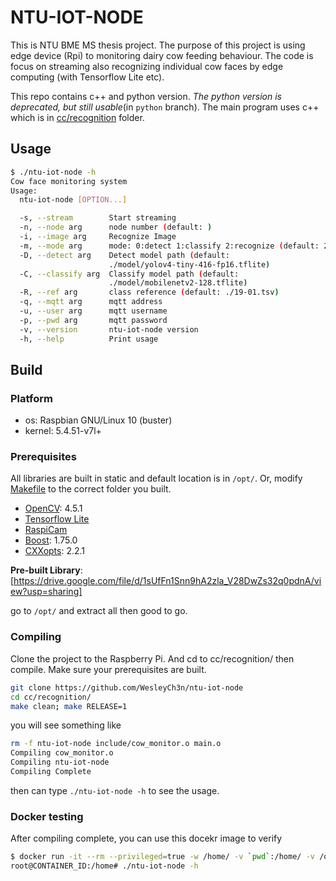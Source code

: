 # NTU-IOT-NODE

This is NTU BME MS thesis project. The purpose of this project is using edge
device (Rpi) to monitoring dairy cow feeding behaviour. The code is focus on
streaming also recognizing individual cow faces by edge computing (with
Tensorflow Lite etc).

This repo contains c++ and python version. *The python version is deprecated, but still
usable*(in `python` branch). The main program uses c++ which is in
[cc/recognition](https://github.com/WesleyCh3n/ntu-iot-node/tree/main/cc/recognition)
 folder.

## Usage

```bash
$ ./ntu-iot-node -h
Cow face monitoring system
Usage:
  ntu-iot-node [OPTION...]

  -s, --stream        Start streaming
  -n, --node arg      node number (default: )
  -i, --image arg     Recognize Image
  -m, --mode arg      mode: 0:detect 1:classify 2:recognize (default: 2)
  -D, --detect arg    Detect model path (default:
                      ./model/yolov4-tiny-416-fp16.tflite)
  -C, --classify arg  Classify model path (default:
                      ./model/mobilenetv2-128.tflite)
  -R, --ref arg       class reference (default: ./19-01.tsv)
  -q, --mqtt arg      mqtt address
  -u, --user arg      mqtt username
  -p, --pwd arg       mqtt password
  -v, --version       ntu-iot-node version
  -h, --help          Print usage
```

## Build

### Platform

- os: Raspbian GNU/Linux 10 (buster)
- kernel: 5.4.51-v7l+

### Prerequisites

All libraries are built in static and default location is in `/opt/`. Or, modify
[Makefile](https://github.com/WesleyCh3n/ntu-iot-node/blob/main/cc/recognition/Makefile)
 to the correct folder you built.

- [OpenCV](https://github.com/opencv/opencv): 4.5.1
- [Tensorflow Lite](https://www.tensorflow.org/lite/guide/build_rpi)
- [RaspiCam](https://github.com/cedricve/raspicam)
- [Boost](https://www.boost.org/): 1.75.0
- [CXXopts](https://github.com/jarro2783/cxxopts): 2.2.1

**Pre-built Library**: [https://drive.google.com/file/d/1sUfFn1Snn9hA2zla_V28DwZs32q0pdnA/view?usp=sharing]

go to `/opt/` and extract all then good to go.

### Compiling

Clone the project to the Raspberry Pi. And cd to cc/recognition/ then compile.
Make sure your prerequisites are built.
```bash
git clone https://github.com/WesleyCh3n/ntu-iot-node
cd cc/recognition/
make clean; make RELEASE=1
```
you will see something like
```bash
rm -f ntu-iot-node include/cow_monitor.o main.o
Compiling cow_monitor.o
Compiling ntu-iot-node
Compiling Complete
```
then can type `./ntu-iot-node -h` to see the usage.

### Docker testing

After compiling complete, you can use this docekr image to verify
```bash
$ docker run -it --rm --privileged=true -w /home/ -v `pwd`:/home/ -v /opt/vc:/opt/vc --device=/dev/vchiq --device=/dev/vcsm cpp-slim bash
root@CONTAINER_ID:/home# ./ntu-iot-node -h
```
